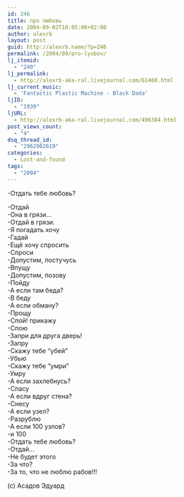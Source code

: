 ```yaml
---
id: 246
title: про любовь
date: 2004-09-02T18:05:00+02:00
author: alexrb
layout: post
guid: http://alexrb.name/?p=246
permalink: /2004/09/pro-lyubov/
lj_itemid:
  - "240"
lj_permalink:
  - http://alexrb-aka-ral.livejournal.com/61460.html
lj_current_music:
  - 'Fantastic Plastic Machine - Black Dada'
ljID:
  - "1939"
ljURL:
  - http://alexrb-aka-ral.livejournal.com/496384.html
post_views_count:
  - "4"
dsq_thread_id:
  - "2962982619"
categories:
  - Lost-and-found
tags:
  - "2004"
---
```

<!--more-->-Отдать тебе любовь?

  
-Отдай  
-Она в грязи&#8230;  
-Отдай в грязи.  
-Я погадать хочу  
-Гадай  
-Ещё хочу спросить  
-Спроси  
-Допустим, постучусь  
-Впущу  
-Допустим, позову  
-Пойду  
-А если там беда?  
-В беду  
-А если обману?  
-Прощу  
-Спой! прикажу  
-Спою  
-Запри для друга дверь!  
-Запру  
-Скажу тебе &#8220;убей&#8221;  
-Убью  
-Скажу тебе &#8220;умри&#8221;  
-Умру  
-А если захлебнусь?  
-Спасу  
-А если вдруг стена?  
-Снесу  
-А если узел?  
-Разрублю  
-А если 100 узлов?  
-и 100  
-Отдать тебе любовь?  
-Отдай&#8230;  
-Не будет этого  
-За что?  
-За то, что не люблю рабов!!!

(с) Асадов Эдуард